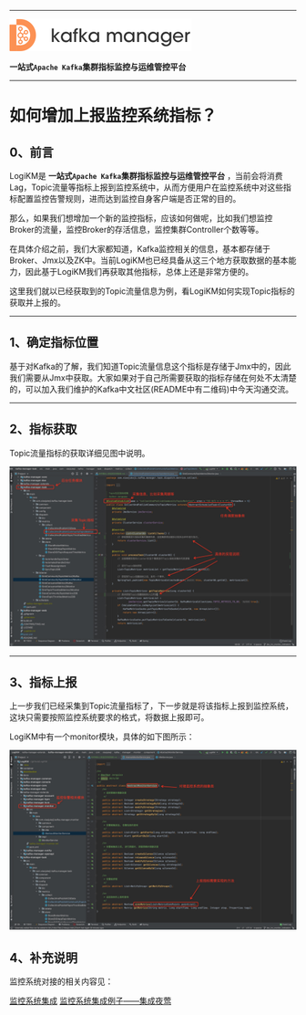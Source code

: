 
---

![kafka-manager-logo](../assets/images/common/logo_name.png)

**一站式`Apache Kafka`集群指标监控与运维管控平台**

--- 

# 如何增加上报监控系统指标？

## 0、前言

LogiKM是 **一站式`Apache Kafka`集群指标监控与运维管控平台** ，当前会将消费Lag，Topic流量等指标上报到监控系统中，从而方便用户在监控系统中对这些指标配置监控告警规则，进而达到监控自身客户端是否正常的目的。

那么，如果我们想增加一个新的监控指标，应该如何做呢，比如我们想监控Broker的流量，监控Broker的存活信息，监控集群Controller个数等等。

在具体介绍之前，我们大家都知道，Kafka监控相关的信息，基本都存储于Broker、Jmx以及ZK中。当前LogiKM也已经具备从这三个地方获取数据的基本能力，因此基于LogiKM我们再获取其他指标，总体上还是非常方便的。

这里我们就以已经获取到的Topic流量信息为例，看LogiKM如何实现Topic指标的获取并上报的。

---

## 1、确定指标位置

基于对Kafka的了解，我们知道Topic流量信息这个指标是存储于Jmx中的，因此我们需要从Jmx中获取。大家如果对于自己所需要获取的指标存储在何处不太清楚的，可以加入我们维护的Kafka中文社区(README中有二维码)中今天沟通交流。

---

## 2、指标获取

Topic流量指标的获取详细见图中说明。

![Topic流量指标采集说明](./assets/increase_the_indicators_reported_to_monitor_system/collect_topic_metrics.jpg)

---

## 3、指标上报

上一步我们已经采集到Topic流量指标了，下一步就是将该指标上报到监控系统，这块只需要按照监控系统要求的格式，将数据上报即可。

LogiKM中有一个monitor模块，具体的如下图所示：

![指标上报](./assets/increase_the_indicators_reported_to_monitor_system/sink_metrcis.png)


## 4、补充说明 

监控系统对接的相关内容见：

[监控系统集成](./monitor_system_integrate_with_self.md)
[监控系统集成例子——集成夜莺](./monitor_system_integrate_with_n9e.md)
